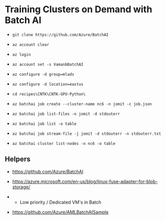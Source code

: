 # Training Clusters on Demand with Batch AI

- `git clone https://github.com/Azure/BatchAI`

- `az account clear`

- `az login`

- `az account set -s VamanbBatchAI`

- `az configure -d group=mlads`
- `az configure -d location=eastus`

- `cd recipes\CNTK\CNTK-GPU-Python\`

- `az batchai job create --cluster-name nc6 -n jomit -c job.json`

- `az batchai job list-files -n jomit -d stdouterr`

- `az batchai job list -o table`

- `az batchai job stream-file -j jomit -d stdouterr -n stdouterr.txt`

- `az batchai cluster list-nodes -n nc6 -o table`


## Helpers

- https://github.com/Azure/BatchAI

- https://azure.microsoft.com/en-us/blog/linux-fuse-adapter-for-blob-storage/

- * Low priority / Dedicated VM's in Batch

- https://github.com/Azure/AMLBatchAISample

